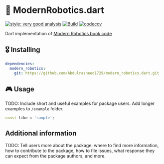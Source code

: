 <!--
This README describes the package. If you publish this package to pub.dev,
this README's contents appear on the landing page for your package.

For information about how to write a good package README, see the guide for
[writing package pages](https://dart.dev/guides/libraries/writing-package-pages).

For general information about developing packages, see the Dart guide for
[creating packages](https://dart.dev/guides/libraries/create-library-packages)
and the Flutter guide for
[developing packages and plugins](https://flutter.dev/developing-packages).
-->

# 🤖 ModernRobotics.dart

[![style: very good analysis](https://img.shields.io/badge/style-very_good_analysis-B22C89.svg)](https://pub.dev/packages/very_good_analysis) [![Build](https://github.com/Abdulrasheed1729/modern_robotics.dart/actions/workflows/build.yml/badge.svg)](https://github.com/Abdulrasheed1729/modern_robotics.dart/actions/workflows/build.yml) [![codecov](https://codecov.io/gh/Abdulrasheed1729/modern_robotics.dart/branch/main/graph/badge.svg)](https://codecov.io/gh/Abdulrasheed1729/modern_robotics.dart)

Dart implementation of [Modern Robotics book code](https://github.com/NxRLab/ModernRobotics)

## 🎖 Installing

```yaml
dependencies:
  modern_robotics:
    git: https://github.com/Abdulrasheed1729/modern_robotics.dart.git
```

## 🎮 Usage

TODO: Include short and useful examples for package users. Add longer examples
to `/example` folder.

```dart
const like = 'sample';
```

## Additional information

TODO: Tell users more about the package: where to find more information, how to
contribute to the package, how to file issues, what response they can expect
from the package authors, and more.
